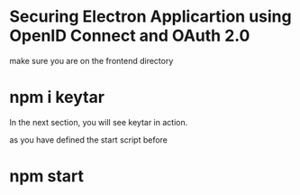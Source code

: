 # Securing Electron Applicartion using OpenID Connect and OAuth 2.0






make sure you are on the frontend directory
# npm i keytar
In the next section, you will see keytar in action.


as you have defined the start script before
# npm start




